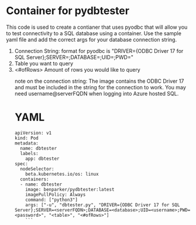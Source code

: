# Container for pydbtester
This code is used to create a contianer that uses pyodbc that will allow you to test connectivity to a SQL database using a container.  Use the sample yaml file and add the correct args for your database connection string.

1. Connection String: format for pyodbc is "DRIVER={ODBC Driver 17 for SQL Server};SERVER=<serverFQDN>;DATABASE=<database>;UID=<username>;PWD=<password>"
2. <table> Table you want to query
3. <#ofRows> Amount of rows you would like to query

note on the connection string: The image contains the ODBC Driver 17 and must be included in the string for the connection to work.  You may need username@serverFQDN when logging into Azure hosted SQL.

# YAML
```
apiVersion: v1
kind: Pod
metadata:
  name: dbtester
  labels:
    app: dbtester
spec:
  nodeSelector:
    beta.kubernetes.io/os: linux
  containers:
  - name: dbtester
    image: benparker/pydbtester:latest
    imagePullPolicy: Always
    command: ["python3"]
    args: ["-u", "dbtester.py", "DRIVER={ODBC Driver 17 for SQL Server};SERVER=<serverFQDN>;DATABASE=<database>;UID=<username>;PWD=<password>", "<table>", "<#ofRows>"]
    ```
